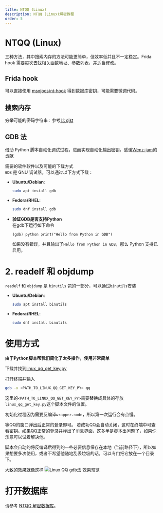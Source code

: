 ```yaml
---
title: NTQQ (Linux)
description: NTQQ (Linux)解密教程
order: 5
---
```


# NTQQ (Linux)
三种方法，其中搜索内存的方法可能更简单，但效率低并且不一定稳定。Frida hook 需要每次去找相关函数地址、参数列表，并适当修改。

## Frida hook
可以直接使用 [msojocs/nt-hook](https://github.com/msojocs/nt-hook) 得到数据库密钥，可能需要微调代码。

## 搜索内存
穷举可能的密码字符串：参考[此 gist](https://gist.github.com/bczhc/c0f29920d4e9d0cc6d2c49f7f2fb3a78)

## GDB 法
借助 Python 脚本自动化调试过程，进而实现自动化输出密钥。感谢[Wenz-jam](https://github.com/Wenz-jam)的[贡献](https://github.com/QQBackup/qq-win-db-key/pull/46)

需要的软件软件以及可能的下载方式  
`GDB` 是 GNU 调试器，可以通过以下方式下载：

- **Ubuntu/Debian**:  

    ```bash
    sudo apt install gdb
    ```

- **Fedora/RHEL**:  

    ```bash
    sudo dnf install gdb
    ```

- **验证GDB是否支持Python**  
    在gdb下运行如下命令

    ```plain
    (gdb) python print("Hello from Python in GDB")
    ```

    如果没有错误，并且输出了`Hello from Python in GDB`，那么 Python 支持已启用。

# 2. **readelf 和 objdump**

`readelf` 和 `objdump` 是 `binutils` 包的一部分，可以通过`binutils`安装

- **Ubuntu/Debian**:

    ```bash
    sudo apt install binutils
    ```

- **Fedora/RHEL**:

    ```bash
    sudo dnf install binutils
    ```

# 使用方式

**由于Python脚本帮我们简化了太多操作，使用非常简单**

下载并找到<a href="/files/linux_qq_get_key.py" download>linux_qq_get_key.py</a>

打开终端并输入

```bash
gdb -x <PATH_TO_LINUX_QQ_GET_KEY_PY> qq
```

这里的`<PATH_TO_LINUX_QQ_GET_KEY_PY>`需要替换成具体的存放`linux_qq_get_key.py`这个脚本文件的位置。

初始化过程因为需要反编译`wrapper.node`，所以第一次运行会有点慢。

等QQ的窗口弹出后正常的登录即可。
若成功QQ会自动关闭，这时在终端中可查看密钥。如果QQ正常的登录并弹出了消息界面，这多半是脚本出问题了，如果你乐意可以试着解决他。  

脚本会自动的将反编译后得到的一些必要信息保存在本地（当前路径下），所以如果想要多次使用，或者不希望他随地乱丢垃圾的话，可以专门把它放在一个目录下。  

大致的效果就像这样
![Linux QQ gdb法 效果预览](/img/gif-linux-gdb.gif)


# 打开数据库

请参考 [NTQQ 解密数据库](NTQQ%20解密数据库.md)。
